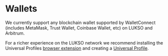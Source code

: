 # Wallets

We currently support any blockchain wallet supported by WalletConnect (includes MetaMask, Trust Wallet, Coinbase Wallet, etc) on LUKSO and Arbitrum.

For a richer experience on the LUKSO network we recommend installing the Universal Profiles [browser extension](https://my.universalprofile.cloud/) and creating a [Universal Profile](https://my.universalprofile.cloud/).
